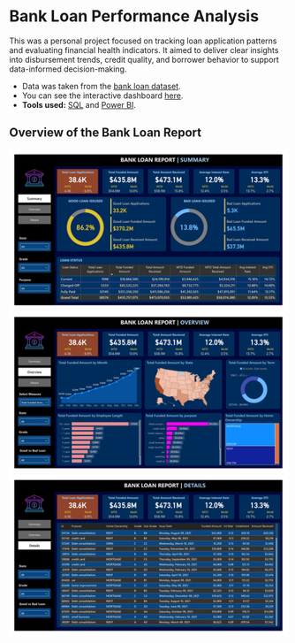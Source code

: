 # Bank Loan Performance Analysis

This was a personal project focused on tracking loan application patterns and evaluating financial health indicators. It aimed to deliver clear insights into disbursement trends, credit quality, and borrower behavior to support data-informed decision-making.

* Data was taken from the [bank loan dataset](https://ntlink.co/financial-loan-dataset).
* You can see the interactive dashboard [here](https://ntlink.co/bank-loan-report).
* **Tools used:** [SQL](https://github.com/nghihuynhpt/Nghi-s_portfolio/blob/main/SQL_scripts/Bank%20Loan%20Analysis) and [Power BI](https://github.com/nghihuynhpt/Nghi-s_portfolio/blob/main/PBIX/Pizza%20Sales%20Project.pbix).

## Overview of the Bank Loan Report
![](https://github.com/nghihuynhpt/Nghi-s_portfolio/blob/main/Images/Bank%20Loan-1.jpg)![](https://github.com/nghihuynhpt/Nghi-s_portfolio/blob/main/Images/Bank%20Loan-2.jpg)![](https://github.com/nghihuynhpt/Nghi-s_portfolio/blob/main/Images/Bank%20Loan-3.jpg)
